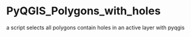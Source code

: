 # PyQGIS_Polygons_with_holes
a script selects all polygons contain holes in an active layer with pyqgis 
